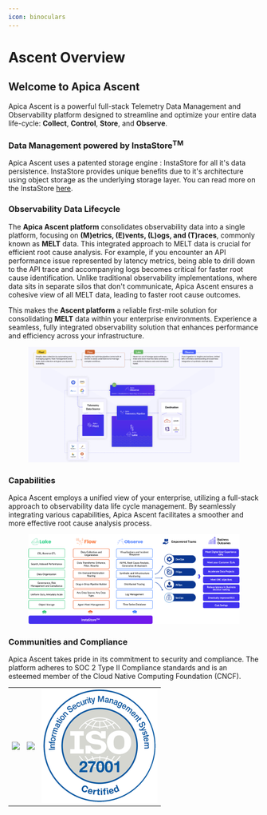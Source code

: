 ```yaml
---
icon: binoculars
---
```


# Ascent Overview

## Welcome to Apica Ascent

Apica Ascent is a powerful full-stack Telemetry Data Management and Observability platform designed to streamline and optimize your entire data life-cycle: **Collect**, **Control**, **Store**, and **Observe**.

### Data Management powered by InstaStore<sup>TM</sup>

Apica Ascent uses a patented storage engine : InstaStore for all it's data persistence. InstaStore provides unique benefits due to it's architecture using object storage as the underlying storage layer. You can read more on the InstaStore [here](../lake/lake-powered-by-instastore-tm.md).

### Observability Data Lifecycle

The **Apica Ascent platform** consolidates observability data into a single platform, focusing on **(M)etrics, (E)vents, (L)ogs, and (T)races**, commonly known as **MELT** data. This integrated approach to MELT data is crucial for efficient root cause analysis. For example, if you encounter an API performance issue represented by latency metrics, being able to drill down to the API trace and accompanying logs becomes critical for faster root cause identification. Unlike traditional observability implementations, where data sits in separate silos that don't communicate, Apica Ascent ensures a cohesive view of all MELT data, leading to faster root cause outcomes.

This makes the **Ascent platform** a reliable first-mile solution for consolidating **MELT** data within your enterprise environments. Experience a seamless, fully integrated observability solution that enhances performance and efficiency across your infrastructure.

<figure><img src="../.gitbook/assets/image (274).png" alt=""><figcaption></figcaption></figure>

### Capabilities

Apica Ascent employs a unified view of your enterprise, utilizing a full-stack approach to observability data life cycle management. By seamlessly integrating various capabilities, Apica Ascent facilitates a smoother and more effective root cause analysis process.

<div data-full-width="true"><figure><img src="../.gitbook/assets/product framework.png" alt=""><figcaption></figcaption></figure></div>

### Communities and Compliance

Apica Ascent takes pride in its commitment to security and compliance. The platform adheres to SOC 2 Type II Compliance standards and is an esteemed member of the Cloud Native Computing Foundation (CNCF).

|                                  |                                           |                                                                                                   |
| -------------------------------- | ----------------------------------------- | ------------------------------------------------------------------------------------------------- |
| ![](../.gitbook/assets/SOC2.png) | ![](../.gitbook/assets/cncf-featured.png) | <img src="../.gitbook/assets/image (18) (1) (1) (1) (1) (1) (1).png" alt="" data-size="original"> |
